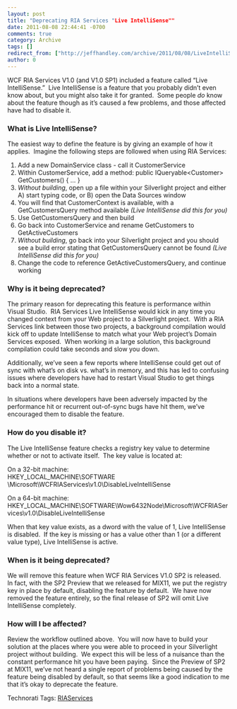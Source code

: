 ```yaml
---
layout: post
title: "Deprecating RIA Services "Live IntelliSense""
date: 2011-08-08 22:44:41 -0700
comments: true
category: Archive
tags: []
redirect_from: ["http://jeffhandley.com/archive/2011/08/08/LiveIntelliSenseDeprecated.aspx", "http://jeffhandley.com/archive/2011/08/08/liveintellisensedeprecated.aspx"].aspx
author: 0
---
```

<!-- more -->
<p>WCF RIA Services V1.0 (and V1.0 SP1) included a feature called “Live IntelliSense.”  Live IntelliSense is a feature that you probably didn’t even know about, but you might also take it for granted.  Some people <em>do</em> know about the feature though as it’s caused a few problems, and those affected have had to disable it.</p>
<h3>What is Live IntelliSense?</h3>
<p>The easiest way to define the feature is by giving an example of how it applies.  Imagine the following steps are followed when using RIA Services:</p>
<ol>
    <li>Add a new DomainService class - call it CustomerService </li>
    <li>Within CustomerService, add a method: public IQueryable&lt;Customer&gt; GetCustomers() { … } </li>
    <li><em>Without building</em>, open up a file within your Silverlight project and either A) start typing code, or B) open the Data Sources window </li>
    <li>You will find that CustomerContext is available, with a GetCustomersQuery method available <em>(Live IntelliSense did this for you)</em> </li>
    <li>Use GetCustomersQuery and then build </li>
    <li>Go back into CustomerService and rename GetCustomers to GetActiveCustomers </li>
    <li><em>Without building</em>, go back into your Silverlight project and you should see a build error stating that GetCustomersQuery cannot be found <em>(Live IntelliSense did this for you)</em> </li>
    <li>Change the code to reference GetActiveCustomersQuery, and continue working </li>
</ol>
<h3>Why is it being deprecated?</h3>
<p>The primary reason for deprecating this feature is performance within Visual Studio.  RIA Services Live IntelliSense would kick in any time you changed context from your Web project to a Silverlight project.  With a RIA Services link between those two projects, a background compilation would kick off to update IntelliSense to match what your Web project’s Domain Services exposed.  When working in a large solution, this background compilation could take seconds and slow you down.</p>
<p>Additionally, we’ve seen a few reports where IntelliSense could get out of sync with what’s on disk vs. what’s in memory, and this has led to confusing issues where developers have had to restart Visual Studio to get things back into a normal state.</p>
<p>In situations where developers have been adversely impacted by the performance hit or recurrent out-of-sync bugs have hit them, we’ve encouraged them to disable the feature.</p>
<h3>How do you disable it?</h3>
<p>The Live IntelliSense feature checks a registry key value to determine whether or not to activate itself.  The key value is located at:</p>
<p>On a 32-bit machine: <br />
HKEY_LOCAL_MACHINE\SOFTWARE \Microsoft\WCFRIAServices\v1.0\DisableLiveIntelliSense</p>
<p>On a 64-bit machine: <br />
HKEY_LOCAL_MACHINE\SOFTWARE\Wow6432Node\Microsoft\WCFRIAServices\v1.0\DisableLiveIntelliSense</p>
<p>When that key value exists, as a dword with the value of 1, Live IntelliSense is disabled.  If the key is missing or has a value other than 1 (or a different value type), Live IntelliSense is active.</p>
<h3>When is it being deprecated?</h3>
<p>We will remove this feature when WCF RIA Services V1.0 SP2 is released.  In fact, with the SP2 Preview that we released for MIX11, we put the registry key in place by default, disabling the feature by default.  We have now removed the feature entirely, so the final release of SP2 will omit Live IntelliSense completely.</p>
<h3>How will I be affected?</h3>
<p>Review the workflow outlined above.  You will now have to build your solution at the places where you were able to proceed in your Silverlight project without building.  We expect this will be less of a nuisance than the constant performance hit you have been paying.  Since the Preview of SP2 at MIX11, we’ve not heard a single report of problems being caused by the feature being disabled by default, so that seems like a good indication to me that it’s okay to deprecate the feature.</p>
<div style="PADDING-BOTTOM: 0px; MARGIN: 0px; PADDING-LEFT: 0px; PADDING-RIGHT: 0px; DISPLAY: inline; FLOAT: none; PADDING-TOP: 0px" id="scid:0767317B-992E-4b12-91E0-4F059A8CECA8:2b324231-f62a-4af8-b85e-8c89a24cf0c0" class="wlWriterEditableSmartContent">Technorati Tags: <a rel="tag" href="http://technorati.com/tags/RIAServices">RIAServices</a></div>
<h3> </h3>


